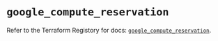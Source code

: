 # `google_compute_reservation`

Refer to the Terraform Registory for docs: [`google_compute_reservation`](https://registry.terraform.io/providers/hashicorp/google/5.5.0/docs/resources/compute_reservation).
